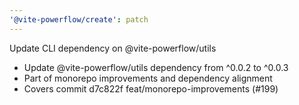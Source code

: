 ```yaml
---
'@vite-powerflow/create': patch
---
```


Update CLI dependency on @vite-powerflow/utils

- Update @vite-powerflow/utils dependency from ^0.0.2 to ^0.0.3
- Part of monorepo improvements and dependency alignment
- Covers commit d7c822f feat/monorepo-improvements (#199)
